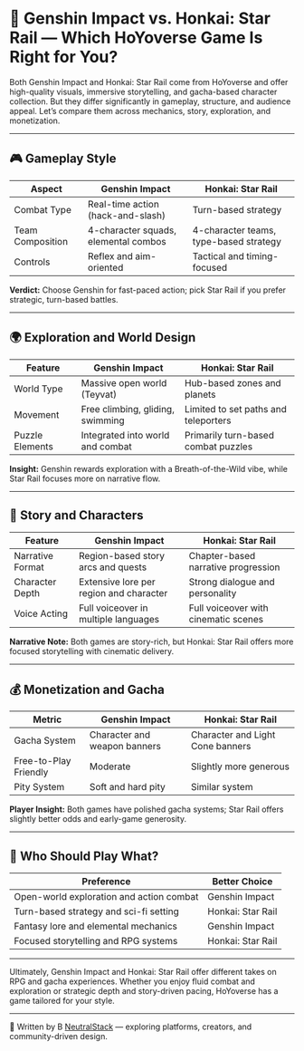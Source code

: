 # 🌌 Genshin Impact vs. Honkai: Star Rail — Which HoYoverse Game Is Right for You?

Both Genshin Impact and Honkai: Star Rail come from HoYoverse and offer high-quality visuals, immersive storytelling, and gacha-based character collection. But they differ significantly in gameplay, structure, and audience appeal. Let’s compare them across mechanics, story, exploration, and monetization.

---

## 🎮 Gameplay Style

| Aspect              | Genshin Impact                         | Honkai: Star Rail                      |
|---------------------|------------------------------------------|----------------------------------------|
| Combat Type         | Real-time action (hack-and-slash)        | Turn-based strategy                    |
| Team Composition    | 4-character squads, elemental combos     | 4-character teams, type-based strategy |
| Controls            | Reflex and aim-oriented                  | Tactical and timing-focused            |

**Verdict:** Choose Genshin for fast-paced action; pick Star Rail if you prefer strategic, turn-based battles.

---

## 🌍 Exploration and World Design

| Feature            | Genshin Impact                          | Honkai: Star Rail                    |
|--------------------|-------------------------------------------|--------------------------------------|
| World Type         | Massive open world (Teyvat)              | Hub-based zones and planets          |
| Movement           | Free climbing, gliding, swimming         | Limited to set paths and teleporters |
| Puzzle Elements    | Integrated into world and combat         | Primarily turn-based combat puzzles  |

**Insight:** Genshin rewards exploration with a Breath-of-the-Wild vibe, while Star Rail focuses more on narrative flow.

---

## 🧙 Story and Characters

| Feature            | Genshin Impact                          | Honkai: Star Rail                    |
|--------------------|-------------------------------------------|--------------------------------------|
| Narrative Format   | Region-based story arcs and quests       | Chapter-based narrative progression  |
| Character Depth    | Extensive lore per region and character  | Strong dialogue and personality      |
| Voice Acting       | Full voiceover in multiple languages     | Full voiceover with cinematic scenes |

**Narrative Note:** Both games are story-rich, but Honkai: Star Rail offers more focused storytelling with cinematic delivery.

---

## 💰 Monetization and Gacha

| Metric               | Genshin Impact                          | Honkai: Star Rail                    |
|----------------------|-------------------------------------------|--------------------------------------|
| Gacha System         | Character and weapon banners             | Character and Light Cone banners     |
| Free-to-Play Friendly| Moderate                                 | Slightly more generous               |
| Pity System          | Soft and hard pity                       | Similar system                       |

**Player Insight:** Both games have polished gacha systems; Star Rail offers slightly better odds and early-game generosity.

---

## 🎯 Who Should Play What?

| Preference                                | Better Choice         |
|-------------------------------------------|------------------------|
| Open-world exploration and action combat  | Genshin Impact        |
| Turn-based strategy and sci-fi setting    | Honkai: Star Rail     |
| Fantasy lore and elemental mechanics      | Genshin Impact        |
| Focused storytelling and RPG systems      | Honkai: Star Rail     |

---

Ultimately, Genshin Impact and Honkai: Star Rail offer different takes on RPG and gacha experiences. Whether you enjoy fluid combat and exploration or strategic depth and story-driven pacing, HoYoverse has a game tailored for your style.

---

📝 Written by B [NeutralStack](https://github.com/neutralstack) — exploring platforms, creators, and community-driven design.
